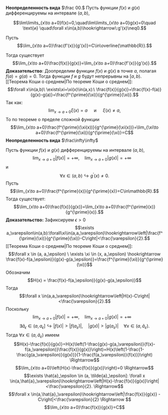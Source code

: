 **Неопределенность вида** $\frac 00.$
Пусть функции $f(x)$ и $g(x)$ дифференцируемы на интервале $( a, b)$,

$$\lim\limits_{x\to a+0}f(x)=0,\quad\lim\limits_{x\to a+0}g(x)=0\quad \text{и} \quad\forall x\in(a,b)\hookrightarrow\:g'(x)\neq0.$$

Пусть
$$\lim_{x\to a+0}\frac{f'(x)}{g'(x)}=C\in\overline{\mathbb{R}}.$$

Тогда существует
$$\lim_{x\to a+0}\frac{f(x)}{g(x)}=\lim_{x\to a+0}\frac{f'(x)}{g'(x)}.$$
**Доказательство**:
Доопределим функции $f(x)$ и $g(x)$ в точке $a$, полагая $f(a) = g(a) = 0$. Тогда функции $f$ и $g$  будут непрерывны на $[a,b)$. [[Теорема Коши о среднем|По теореме Коши о среднем]]:
$$\forall x\in(a,b)\ \exists\xi=\xi(x)\in(a,x):\ \frac{f(x)}{g(x)}=\frac{f(x)-f(a)}{g(x)-g(a)}=\frac{f^{\prime}(\xi)}{g^{\prime}(\xi)}.$$
Так как: $$\lim_{x\to a+0}\xi(x)=a\quad \text{ и }\quad \xi(x)\neq a,$$
То по теореме о пределе сложной функции $$\lim_{x\to a+0}\frac{f^{\prime}(\xi(x))}{g^{\prime}(\xi(x))}=\lim_{\xi\to a+0}\frac{f^{\prime}(\xi)}{g^{\prime}(\xi)}=C$$
**Неопределенность вида** $\frac\infty\infty$

Пусть функции $f(x)$ и $g(x)$ дифференцируемы на интервале $( a, b)$,
$$\lim_{x\to a+0}|f(x)|=+\infty,\quad\lim_{x\to a+0}|g(x)|=+\infty\quad$$ и
 $$\forall x\in(a,b)\hookrightarrow g^{\prime}(x)\neq0.$$
 Пусть $$\lim_{x\to a+0}\frac{f^{\prime}(x)}{g^{\prime}(x)}=C\in\mathbb{R}.$$
 Тогда существует:
$$\lim_{x\to a+0}\frac{f(x)}{g(x)}=\lim_{x\to a+0}\frac{f^{\prime}(x)}{g^{\prime}(x)}.$$
**Доказательство:**
Зафиксируем $\epsilon > 0$ $$\exists a_\varepsilon\in(a,b):\forall\xi\in(a,a_\varepsilon)\hookrightarrow\left|\frac{f^{\prime}(\xi)}{g^{\prime}(\xi)}-C\right|<\frac{\varepsilon}{2}.$$
[[Теорема Коши о среднем|По теореме Коши о среднем]]: $$\forall x \in (a, a_\epsilon) \ \exists \xi \in (x, a_\epsilon) \hookrightarrow \frac{f(x)-f(a_\epsilon)}{g(x)-g(a_\epsilon)}=\frac{f^{\prime}(\xi)}{g^{\prime}(\xi)}$$
Обозначим $$H(x) = \frac{f(x)-f(a_\epsilon)}{g(x)-g(a_\epsilon)}$$
Тогда $$\forall x \in(a,a_\varepsilon)\hookrightarrow\left|H(x)-C\right|<\frac{\varepsilon}{2}.$$
Поскольку 
$$\lim_{x\to a+0}|f(x)|=+\infty,\quad\lim_{x\to a+0}|g(x)|=+\infty\quad$$
$$\exists \tilde{a}_\epsilon \in (a, a_\epsilon] \hookrightarrow |f(x)|>|f(a_{\varepsilon})|,\quad|g(x)|>|g(a_{\varepsilon})|\quad\forall x\in(a,\tilde{a}_{\varepsilon}).$$
Тогда $\forall x\in(a,\tilde{a}_{\varepsilon})$ имеем $$H(x)-\frac{f(x)}{g(x)}=H(x)\left(1-\frac{g(x)-g(a_\varepsilon)}{f(x)-f(a_\varepsilon)}\frac{f(x)}{g(x)}\right)=H(x)\left(1-\frac{1-\frac{g(a_\varepsilon)}{g(x)}}{1-\frac{f(a_\varepsilon)}{f(x)}}\right) \Rightarrow$$
$$\lim_{x\to a+0}\left(H(x)-\frac{f(x)}{g(x)}\right)=0 \Rightarrow$$
$$\exists \hat{a}_\epsilon \in (a, \tilde{a}_\epsilon]: \forall x \in(a,\hat{a}_\varepsilon)\hookrightarrow\left|H(x)-\frac{f(x)}{g(x)}\right|<\frac{\varepsilon}{2}. \Rightarrow$$
$$\forall x \in(a,\hat{a}_\varepsilon)\hookrightarrow\left|\frac{f(x)}{g(x)} - C\right|<\frac{\varepsilon}{2} \Rightarrow $$
$$\lim_{x\to a+0}\frac{f(x)}{g(x)}=C$$